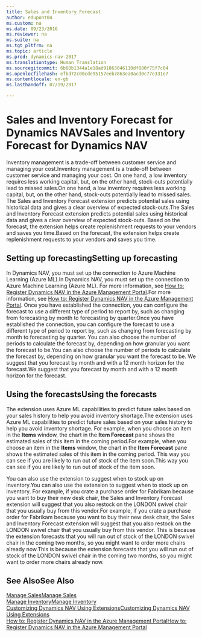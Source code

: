 ```yaml
---
title: Sales and Inventory Forecast
author: edupont04
ms.custom: na
ms.date: 09/23/2016
ms.reviewer: na
ms.suite: na
ms.tgt_pltfrm: na
ms.topic: article
ms.prod: dynamics-nav-2017
ms.translationtype: Human Translation
ms.sourcegitcommit: 6b60b1344a1e18ad91863046110df880f75f7c04
ms.openlocfilehash: efbd72c00cde95157eeb7863ea0acd0c77e331e7
ms.contentlocale: en-gb
ms.lasthandoff: 07/19/2017

---
```


# <a name="sales-and-inventory-forecast-for-dynamics-nav"></a><span data-ttu-id="5f773-102">Sales and Inventory Forecast for Dynamics NAV</span><span class="sxs-lookup"><span data-stu-id="5f773-102">Sales and Inventory Forecast for Dynamics NAV</span></span>
<span data-ttu-id="5f773-103">Inventory management is a trade-off between customer service and managing your cost.</span><span class="sxs-lookup"><span data-stu-id="5f773-103">Inventory management is a trade-off between customer service and managing your cost.</span></span> <span data-ttu-id="5f773-104">On one hand, a low inventory requires less working capital, but, on the other hand, stock-outs potentially lead to missed sales.</span><span class="sxs-lookup"><span data-stu-id="5f773-104">On one hand, a low inventory requires less working capital, but, on the other hand, stock-outs potentially lead to missed sales.</span></span> <span data-ttu-id="5f773-105">The Sales and Inventory Forecast extension predicts potential sales using historical data and gives a clear overview of expected stock-outs.</span><span class="sxs-lookup"><span data-stu-id="5f773-105">The Sales and Inventory Forecast extension predicts potential sales using historical data and gives a clear overview of expected stock-outs.</span></span> <span data-ttu-id="5f773-106">Based on the forecast, the extension helps create replenishment requests to your vendors and saves you time.</span><span class="sxs-lookup"><span data-stu-id="5f773-106">Based on the forecast, the extension helps create replenishment requests to your vendors and saves you time.</span></span>  

## <a name="setting-up-forecasting"></a><span data-ttu-id="5f773-107">Setting up forecasting</span><span class="sxs-lookup"><span data-stu-id="5f773-107">Setting up forecasting</span></span>
<span data-ttu-id="5f773-108">In Dynamics NAV, you must set up the connection to Azure Machine Learning (Azure ML).</span><span class="sxs-lookup"><span data-stu-id="5f773-108">In Dynamics NAV, you must set up the connection to Azure Machine Learning (Azure ML).</span></span> <span data-ttu-id="5f773-109">For more information, see [How to: Register Dynamics NAV in the Azure Management Portal](ui-how-register-dynamics-nav-azure.md).</span><span class="sxs-lookup"><span data-stu-id="5f773-109">For more information, see [How to: Register Dynamics NAV in the Azure Management Portal](ui-how-register-dynamics-nav-azure.md).</span></span> <span data-ttu-id="5f773-110">Once you have established the connection, you can configure the forecast to use a different type of period to report by, such as changing from forecasting by month to forecasting by quarter.</span><span class="sxs-lookup"><span data-stu-id="5f773-110">Once you have established the connection, you can configure the forecast to use a different type of period to report by, such as changing from forecasting by month to forecasting by quarter.</span></span> <span data-ttu-id="5f773-111">You can also choose the number of periods to calculate the forecast by, depending on how granular you want the forecast to be.</span><span class="sxs-lookup"><span data-stu-id="5f773-111">You can also choose the number of periods to calculate the forecast by, depending on how granular you want the forecast to be.</span></span> <span data-ttu-id="5f773-112">We suggest that you forecast by month and with a 12 month horizon for the forecast.</span><span class="sxs-lookup"><span data-stu-id="5f773-112">We suggest that you forecast by month and with a 12 month horizon for the forecast.</span></span>  

## <a name="using-the-forecasts"></a><span data-ttu-id="5f773-113">Using the forecasts</span><span class="sxs-lookup"><span data-stu-id="5f773-113">Using the forecasts</span></span>
<span data-ttu-id="5f773-114">The extension uses Azure ML capabilities to predict future sales based on your sales history to help you avoid inventory shortage.</span><span class="sxs-lookup"><span data-stu-id="5f773-114">The extension uses Azure ML capabilities to predict future sales based on your sales history to help you avoid inventory shortage.</span></span> <span data-ttu-id="5f773-115">For example, when you choose an item in the **Items** window, the chart in the **Item Forecast** pane shows the estimated sales of this item in the coming period.</span><span class="sxs-lookup"><span data-stu-id="5f773-115">For example, when you choose an item in the **Items** window, the chart in the **Item Forecast** pane shows the estimated sales of this item in the coming period.</span></span> <span data-ttu-id="5f773-116">This way you can see if you are likely to run out of stock of the item soon.</span><span class="sxs-lookup"><span data-stu-id="5f773-116">This way you can see if you are likely to run out of stock of the item soon.</span></span>  

<span data-ttu-id="5f773-117">You can also use the extension to suggest when to stock up on inventory.</span><span class="sxs-lookup"><span data-stu-id="5f773-117">You can also use the extension to suggest when to stock up on inventory.</span></span> <span data-ttu-id="5f773-118">For example, if you crate a purchase order for Fabrikam because you want to buy their new desk chair, the Sales and Inventory Forecast extension will suggest that you also restock on the LONDON swivel chair that you usually buy from this vendor.</span><span class="sxs-lookup"><span data-stu-id="5f773-118">For example, if you crate a purchase order for Fabrikam because you want to buy their new desk chair, the Sales and Inventory Forecast extension will suggest that you also restock on the LONDON swivel chair that you usually buy from this vendor.</span></span> <span data-ttu-id="5f773-119">This is because the extension forecasts that you will run out of stock of the LONDON swivel chair in the coming two months, so you might want to order more chairs already now.</span><span class="sxs-lookup"><span data-stu-id="5f773-119">This is because the extension forecasts that you will run out of stock of the LONDON swivel chair in the coming two months, so you might want to order more chairs already now.</span></span>  

## <a name="see-also"></a><span data-ttu-id="5f773-120">See Also</span><span class="sxs-lookup"><span data-stu-id="5f773-120">See Also</span></span>
[<span data-ttu-id="5f773-121">Manage Sales</span><span class="sxs-lookup"><span data-stu-id="5f773-121">Manage Sales</span></span>](sales-manage-sales.md)  
[<span data-ttu-id="5f773-122">Manage Inventory</span><span class="sxs-lookup"><span data-stu-id="5f773-122">Manage Inventory</span></span>](inventory-manage-inventory.md)  
[<span data-ttu-id="5f773-123">Customizing Dynamics NAV Using Extensions</span><span class="sxs-lookup"><span data-stu-id="5f773-123">Customizing Dynamics NAV Using Extensions</span></span>](ui-extensions.md)  
[<span data-ttu-id="5f773-124">How to: Register Dynamics NAV in the Azure Management Portal</span><span class="sxs-lookup"><span data-stu-id="5f773-124">How to: Register Dynamics NAV in the Azure Management Portal</span></span>](ui-how-register-dynamics-nav-azure.md)  

